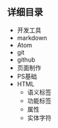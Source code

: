 ## 详细目录

- 开发工具
 - markdown
 - Atom
 - git
 - github
- 页面制作
 - PS基础
 - HTML
   - 语义标签
   - 功能标签
   - 属性
   - 实体字符
